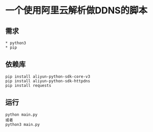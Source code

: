 # 一个使用阿里云解析做DDNS的脚本

## 需求

    * python3
    * pip

## 依赖库

    pip install aliyun-python-sdk-core-v3
    pip install aliyun-python-sdk-httpdns
    pip install requests

## 运行

    python main.py
    或者
    python3 main.py